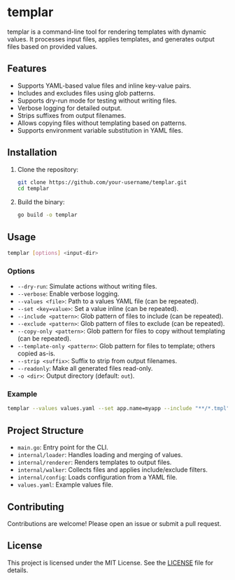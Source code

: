 # templar

templar is a command-line tool for rendering templates with dynamic values. It processes input files, applies templates, and generates output files based on provided values.

## Features

- Supports YAML-based value files and inline key-value pairs.
- Includes and excludes files using glob patterns.
- Supports dry-run mode for testing without writing files.
- Verbose logging for detailed output.
- Strips suffixes from output filenames.
- Allows copying files without templating based on patterns.
- Supports environment variable substitution in YAML files.

## Installation

1. Clone the repository:
    ```bash
    git clone https://github.com/your-username/templar.git
    cd templar
    ```

2. Build the binary:
    ```bash
    go build -o templar
    ```

## Usage

```bash
templar [options] <input-dir>
```

### Options

- `--dry-run`: Simulate actions without writing files.
- `--verbose`: Enable verbose logging.
- `--values <file>`: Path to a values YAML file (can be repeated).
- `--set <key=value>`: Set a value inline (can be repeated).
- `--include <pattern>`: Glob pattern of files to include (can be repeated).
- `--exclude <pattern>`: Glob pattern of files to exclude (can be repeated).
- `--copy-only <pattern>`: Glob pattern for files to copy without templating (can be repeated).
- `--template-only <pattern>`: Glob pattern for files to template; others copied as-is.
- `--strip <suffix>`: Suffix to strip from output filenames.
- `--readonly`: Make all generated files read-only.
- `-o <dir>`: Output directory (default: `out`).

### Example

```bash
templar --values values.yaml --set app.name=myapp --include "**/*.tmpl" --exclude "test/*" --copy-only "**/*.txt" -o output templates/
```

## Project Structure

- `main.go`: Entry point for the CLI.
- `internal/loader`: Handles loading and merging of values.
- `internal/renderer`: Renders templates to output files.
- `internal/walker`: Collects files and applies include/exclude filters.
- `internal/config`: Loads configuration from a YAML file.
- `values.yaml`: Example values file.

## Contributing

Contributions are welcome! Please open an issue or submit a pull request.

## License

This project is licensed under the MIT License. See the [LICENSE](LICENSE) file for details.